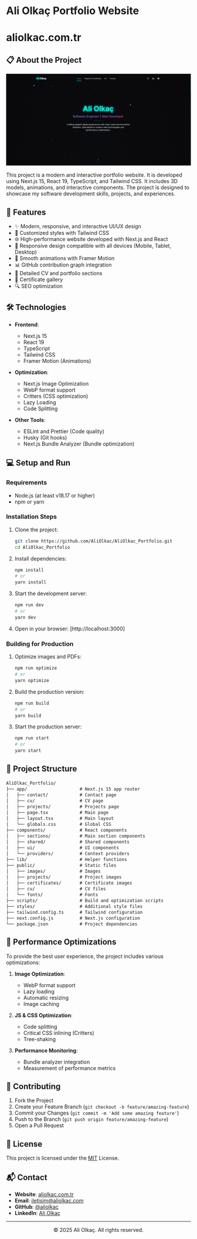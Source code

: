 # Ali Olkaç Portfolio Website

#                       aliolkac.com.tr

## 📋 About the Project

![Portfolio Screenshot](public/images/portfolio-screenshot.png)

This project is a modern and interactive portfolio website. It is developed using Next.js 15, React 19, TypeScript, and Tailwind CSS. It includes 3D models, animations, and interactive components. The project is designed to showcase my software development skills, projects, and experiences.

## 🚀 Features

- ✨ Modern, responsive, and interactive UI/UX design
- 🎨 Customized styles with Tailwind CSS
- 🌐 High-performance website developed with Next.js and React
- 📱 Responsive design compatible with all devices (Mobile, Tablet, Desktop)
- 🔄 Smooth animations with Framer Motion
- 📊 GitHub contribution graph integration
- 📝 Detailed CV and portfolio sections
- 📑 Certificate gallery
- 🔍 SEO optimization

## 🛠️ Technologies

- **Frontend**:
  - Next.js 15
  - React 19
  - TypeScript
  - Tailwind CSS
  - Framer Motion (Animations)

- **Optimization**:
  - Next.js Image Optimization
  - WebP format support
  - Critters (CSS optimization)
  - Lazy Loading
  - Code Splitting

- **Other Tools**:
  - ESLint and Prettier (Code quality)
  - Husky (Git hooks)
  - Next.js Bundle Analyzer (Bundle optimization)

## 💻 Setup and Run

### Requirements

- Node.js (at least v18.17 or higher)
- npm or yarn

### Installation Steps

1. Clone the project:
   ```bash
   git clone https://github.com/AliOlkac/AliOlkac_Portfolio.git
   cd AliOlkac_Portfolio
   ```

2. Install dependencies:
   ```bash
   npm install
   # or
   yarn install
   ```

3. Start the development server:
   ```bash
   npm run dev
   # or
   yarn dev
   ```

4. Open in your browser: [http://localhost:3000]

### Building for Production

1. Optimize images and PDFs:
   ```bash
   npm run optimize
   # or
   yarn optimize
   ```

2. Build the production version:
   ```bash
   npm run build
   # or
   yarn build
   ```

3. Start the production server:
   ```bash
   npm run start
   # or
   yarn start
   ```

## 📂 Project Structure

```
AliOlkac_Portfolio/
├── app/                    # Next.js 15 app router
│   ├── contact/            # Contact page
│   ├── cv/                 # CV page
│   ├── projects/           # Projects page
│   ├── page.tsx            # Main page
│   ├── layout.tsx          # Main layout
│   └── globals.css         # Global CSS
├── components/             # React components
│   ├── sections/           # Main section components
│   ├── shared/             # Shared components
│   ├── ui/                 # UI components
│   └── providers/          # Context providers
├── lib/                    # Helper functions
├── public/                 # Static files
│   ├── images/             # Images
│   ├── projects/           # Project images
│   ├── certificates/       # Certificate images
│   ├── cv/                 # CV files
│   └── fonts/              # Fonts
├── scripts/                # Build and optimization scripts
├── styles/                 # Additional style files
├── tailwind.config.ts      # Tailwind configuration
├── next.config.js          # Next.js configuration
└── package.json            # Project dependencies
```

## 🔧 Performance Optimizations

To provide the best user experience, the project includes various optimizations:

1. **Image Optimization**:
   - WebP format support
   - Lazy loading
   - Automatic resizing
   - Image caching

2. **JS & CSS Optimization**:
   - Code splitting
   - Critical CSS inlining (Critters)
   - Tree-shaking

3. **Performance Monitoring**:
   - Bundle analyzer integration
   - Measurement of performance metrics

## 🤝 Contributing

1. Fork the Project
2. Create your Feature Branch (`git checkout -b feature/amazing-feature`)
3. Commit your Changes (`git commit -m 'Add some amazing feature'`)
4. Push to the Branch (`git push origin feature/amazing-feature`)
5. Open a Pull Request

## 📝 License

This project is licensed under the [MIT](LICENSE) License.

## 📬 Contact

- **Website**: [aliolkac.com.tr](https://aliolkac.com.tr)
- **Email**: [iletisim@aliolkac.com](mailto:iletisim@aliolkac.com)
- **GitHub**: [@aliolkac](https://github.com/aliolkac)
- **LinkedIn**: [Ali Olkaç](https://linkedin.com/in/aliolkac)

---

<div align="center">
  <p>© 2025 Ali Olkaç. All rights reserved.</p>
</div>
